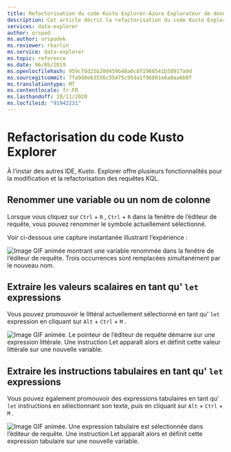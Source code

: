 ```yaml
---
title: Refactorisation du code Kusto Explorer-Azure Explorateur de données | Microsoft Docs
description: Cet article décrit la refactorisation du code Kusto Explorer dans Azure Explorateur de données.
services: data-explorer
author: orspod
ms.author: orspodek
ms.reviewer: rkarlin
ms.service: data-explorer
ms.topic: reference
ms.date: 06/05/2019
ms.openlocfilehash: 959cf8d25b20d459b48a0c8f1968541b50917a9d
ms.sourcegitcommit: 7fa9d0eb3556c55475c95da1f96801e8a0aa6b0f
ms.translationtype: MT
ms.contentlocale: fr-FR
ms.lasthandoff: 10/11/2020
ms.locfileid: "91942231"
---
```

# <a name="kusto-explorer-code-refactoring"></a>Refactorisation du code Kusto Explorer

À l’instar des autres IDE, Kusto. Explorer offre plusieurs fonctionnalités pour la modification et la refactorisation des requêtes KQL.

## <a name="rename-variable-or-column-name"></a>Renommer une variable ou un nom de colonne

Lorsque vous cliquez sur `Ctrl` + `R` , `Ctrl` + `R` dans la fenêtre de l’éditeur de requête, vous pouvez renommer le symbole actuellement sélectionné.

Voir ci-dessous une capture instantanée illustrant l’expérience :

![Image GIF animée montrant une variable renommée dans la fenêtre de l’éditeur de requête. Trois occurrences sont remplacées simultanément par le nouveau nom.](./Images/KustoTools-KustoExplorer/ke-refactor-rename.gif "Refactoriser-renommer")

## <a name="extract-scalars-as-let-expressions"></a>Extraire les valeurs scalaires en tant qu' `let` expressions

Vous pouvez promouvoir le littéral actuellement sélectionné en tant qu' `let` expression en cliquant sur `Alt` + `Ctrl` + `M` . 

![Image GIF animée. Le pointeur de l’éditeur de requête démarre sur une expression littérale. Une instruction Let apparaît alors et définit cette valeur littérale sur une nouvelle variable.](./Images/KustoTools-KustoExplorer/ke-extract-as-let-literal.gif "extraire en tant que littéral Let")

## <a name="extract-tabular-statements-as-let-expressions"></a>Extraire les instructions tabulaires en tant qu' `let` expressions

Vous pouvez également promouvoir des expressions tabulaires en tant qu' `let` instructions en sélectionnant son texte, puis en cliquant sur `Alt` + `Ctrl` + `M` . 

![Image GIF animée. Une expression tabulaire est sélectionnée dans l’éditeur de requête. Une instruction Let apparaît alors et définit cette expression tabulaire sur une nouvelle variable.](./Images/KustoTools-KustoExplorer/ke-extract-as-let-tabular.gif "extraire-As-Let-tabulaire")
